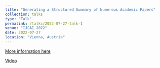 ```yaml
---
title: "Generating a Structured Summary of Numerous Academic Papers"
collection: talks
type: "Talk"
permalink: /talks/2022-07-27-talk-1
venue: "IJCAI 2022"
date: 2022-07-27
location: "Vienna, Austria"
---
```


[More information here](https://www.ijcai.org/proceedings/2022/0591)

[Video](https://www.ijcai.org/proceedings/2022/video/0591)
